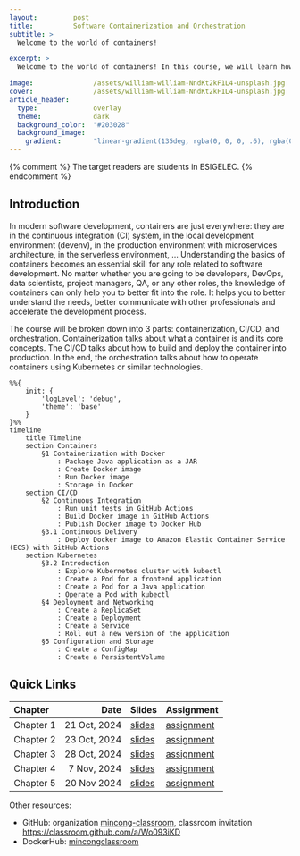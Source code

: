 ```yaml
---
layout:         post
title:          Software Containerization and Orchestration
subtitle: >
  Welcome to the world of containers!

excerpt: >
  Welcome to the world of containers! In this course, we will learn how to containerize your applications with Docker, automate the release process with GitHub Actions, and run them with Kubernetes.

image:               /assets/william-william-NndKt2kF1L4-unsplash.jpg
cover:               /assets/william-william-NndKt2kF1L4-unsplash.jpg
article_header:
  type:              overlay
  theme:             dark
  background_color:  "#203028"
  background_image:
    gradient:        "linear-gradient(135deg, rgba(0, 0, 0, .6), rgba(0, 0, 0, .4))"
---
```


{% comment %}
The target readers are students in ESIGELEC.
{% endcomment %}

## Introduction

In modern software development, containers are just everywhere: they are in the continuous integration (CI) system, in the local development environment (devenv), in the production environment with microservices architecture, in the serverless environment, … Understanding the basics of containers becomes an essential skill for any role related to software development. No matter whether you are going to be developers, DevOps, data scientists, project managers, QA, or any other roles, the knowledge of containers can only help you to better fit into the role. It helps you to better understand the needs, better communicate with other professionals and accelerate the development process.

The course will be broken down into 3 parts: containerization, CI/CD, and orchestration. Containerization talks about what a container is and its core concepts. The CI/CD talks about how to build and deploy the container into production. In the end, the orchestration talks about how to operate containers using Kubernetes or similar technologies.

```mermaid
%%{
    init: {
        'logLevel': 'debug',
        'theme': 'base'
    }
}%%
timeline
    title Timeline
    section Containers
        §1 Containerization with Docker
            : Package Java application as a JAR
            : Create Docker image
            : Run Docker image
            : Storage in Docker
    section CI/CD
        §2 Continuous Integration
            : Run unit tests in GitHub Actions
            : Build Docker image in GitHub Actions
            : Publish Docker image to Docker Hub
        §3.1 Continuous Delivery
            : Deploy Docker image to Amazon Elastic Container Service (ECS) with GitHub Actions
    section Kubernetes
        §3.2 Introduction
            : Explore Kubernetes cluster with kubectl
            : Create a Pod for a frontend application
            : Create a Pod for a Java application
            : Operate a Pod with kubectl
        §4 Deployment and Networking
            : Create a ReplicaSet
            : Create a Deployment
            : Create a Service
            : Roll out a new version of the application
        §5 Configuration and Storage
            : Create a ConfigMap
            : Create a PersistentVolume
```

## Quick Links

Chapter | Date |  Slides | Assignment
:--- | ---: | :--- | :---
Chapter 1 | 21 Oct, 2024 | [slides](/esigelec/1/) | [assignment](https://github.com/mincong-classroom/containers/blob/main/docs/lab-1.md)
Chapter 2 | 23 Oct, 2024 | [slides](/esigelec/2/) | [assignment](https://github.com/mincong-classroom/containers/blob/main/docs/lab-2.md)
Chapter 3 | 28 Oct, 2024 | [slides](/esigelec/3/) | [assignment](https://github.com/mincong-classroom/containers/blob/main/docs/lab-3.md)
Chapter 4 | 7 Nov, 2024 | [slides](/esigelec/4/) | [assignment](https://github.com/mincong-classroom/containers/blob/main/docs/lab-4.md)
Chapter 5 | 20 Nov 2024 | [slides](/esigelec/5/) | [assignment](https://github.com/mincong-classroom/containers/blob/main/docs/lab-5.md)

Other resources:

* GitHub: organization [mincong-classroom](https://github.com/mincong-classroom/), classroom invitation <https://classroom.github.com/a/Wo093iKD>
* DockerHub: [mincongclassroom](https://hub.docker.com/u/mincongclassroom)
